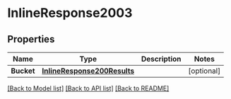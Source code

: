# InlineResponse2003

## Properties

Name | Type | Description | Notes
------------ | ------------- | ------------- | -------------
**Bucket** | [**InlineResponse200Results**](inline_response_200_results.md) |  | [optional] 

[[Back to Model list]](../README.md#documentation-for-models) [[Back to API list]](../README.md#documentation-for-api-endpoints) [[Back to README]](../README.md)


